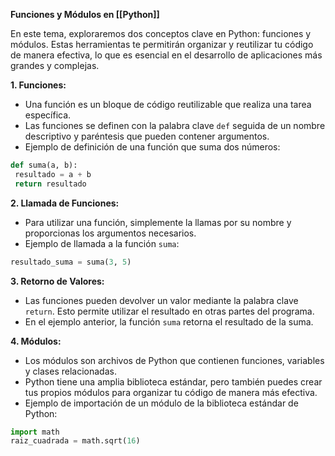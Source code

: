 **Funciones y Módulos en [[Python]]**

En este tema, exploraremos dos conceptos clave en Python: funciones y módulos. Estas herramientas te permitirán organizar y reutilizar tu código de manera efectiva, lo que es esencial en el desarrollo de aplicaciones más grandes y complejas.

**1. Funciones:**
   - Una función es un bloque de código reutilizable que realiza una tarea específica.
   - Las funciones se definen con la palabra clave `def` seguida de un nombre descriptivo y paréntesis que pueden contener argumentos.
   - Ejemplo de definición de una función que suma dos números:

```python
def suma(a, b):
 resultado = a + b
 return resultado
```

**2. Llamada de Funciones:**
   - Para utilizar una función, simplemente la llamas por su nombre y proporcionas los argumentos necesarios.
   - Ejemplo de llamada a la función `suma`:

```python
resultado_suma = suma(3, 5)
```

**3. Retorno de Valores:**
   - Las funciones pueden devolver un valor mediante la palabra clave `return`. Esto permite utilizar el resultado en otras partes del programa.
   - En el ejemplo anterior, la función `suma` retorna el resultado de la suma.

**4. Módulos:**
   - Los módulos son archivos de Python que contienen funciones, variables y clases relacionadas.
   - Python tiene una amplia biblioteca estándar, pero también puedes crear tus propios módulos para organizar tu código de manera más efectiva.
   - Ejemplo de importación de un módulo de la biblioteca estándar de Python:

```python
import math
raiz_cuadrada = math.sqrt(16)
```
